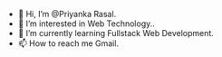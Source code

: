 - 👋 Hi, I’m @Priyanka Rasal.
- 👀 I’m interested in Web Technology..
- 🌱 I’m currently learning Fullstack Web Development.
- 📫 How to reach me Gmail.
